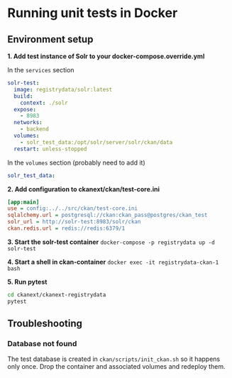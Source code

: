 # Running unit tests in Docker

## Environment setup

**1. Add test instance of Solr to your docker-compose.override.yml**

In the `services` section
```yaml
solr-test:
  image: registrydata/solr:latest
  build:
    context: ./solr
  expose:
    - 8983
  networks:
    - backend
  volumes:
    - solr_test_data:/opt/solr/server/solr/ckan/data
  restart: unless-stopped
```

In the `volumes` section (probably need to add it)
```yaml
solr_test_data:
```

**2. Add configuration to ckanext/ckan/test-core.ini**

```ini
[app:main]
use = config:../../src/ckan/test-core.ini
sqlalchemy.url = postgresql://ckan:ckan_pass@postgres/ckan_test
solr_url = http://solr-test:8983/solr/ckan
ckan.redis.url = redis://redis:6379/1
```

**3. Start the solr-test container**
`docker-compose -p registrydata up -d solr-test`

**4. Start a shell in ckan-container**
`docker exec -it registrydata-ckan-1 bash`

**5. Run pytest**
```bash
cd ckanext/ckanext-registrydata
pytest
```

## Troubleshooting

### Database not found
The test database is created in `ckan/scripts/init_ckan.sh` so it happens only once. Drop the container and associated volumes and redeploy them.